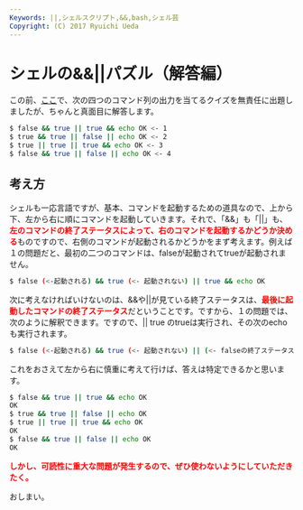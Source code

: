 ```yaml
---
Keywords: ||,シェルスクリプト,&&,bash,シェル芸
Copyright: (C) 2017 Ryuichi Ueda
---
```


# シェルの&&||パズル（解答編）
この前、<a href="/?post=01094" title="シェルの&&||パズル" target="_blank">ここ</a>で、次の四つのコマンド列の出力を当てるクイズを無責任に出題しましたが、ちゃんと真面目に解答します。

```bash
$ false && true || true && echo OK <- 1
$ true && true || false || echo OK <- 2
$ true || true || true && echo OK <- 3
$ false && true || false || echo OK <- 4
```

<h2>考え方</h2>

シェルも一応言語ですが、基本、コマンドを起動するための道具なので、上から下、左から右に順にコマンドを起動していきます。それで、「&&」も「||」も、<strong style="color:red">左のコマンドの終了ステータスによって、右のコマンドを起動するかどうか決める</strong>ものですので、右側のコマンドが起動されるかどうかをまず考えます。例えば１の問題だと、最初の二つのコマンドは、falseが起動されてtrueが起動されません。

```bash
$ false (<-起動される) && true (<- 起動されない) || true && echo OK 
```

次に考えなければいけないのは、&&や||が見ている終了ステータスは、<strong style="color:red">最後に起動したコマンドの終了ステータス</strong>だということです。ですから、１の問題では、次のように解釈できます。ですので、|| true のtrueは実行され、その次のecho も実行されます。

```bash
$ false (<-起動される) && true (<- 起動されない) || (<- falseの終了ステータス) true && echo OK 
```

これをおさえて左から右に慎重に考えて行けば、答えは特定できるかと思います。

```bash
$ false && true || true && echo OK
OK
$ true && true || false || echo OK
$ true || true || true && echo OK
OK
$ false && true || false || echo OK
OK
```

<strong style="color:red">しかし、可読性に重大な問題が発生するので、ぜひ使わないようにしていただきたく。</strong>


おしまい。
